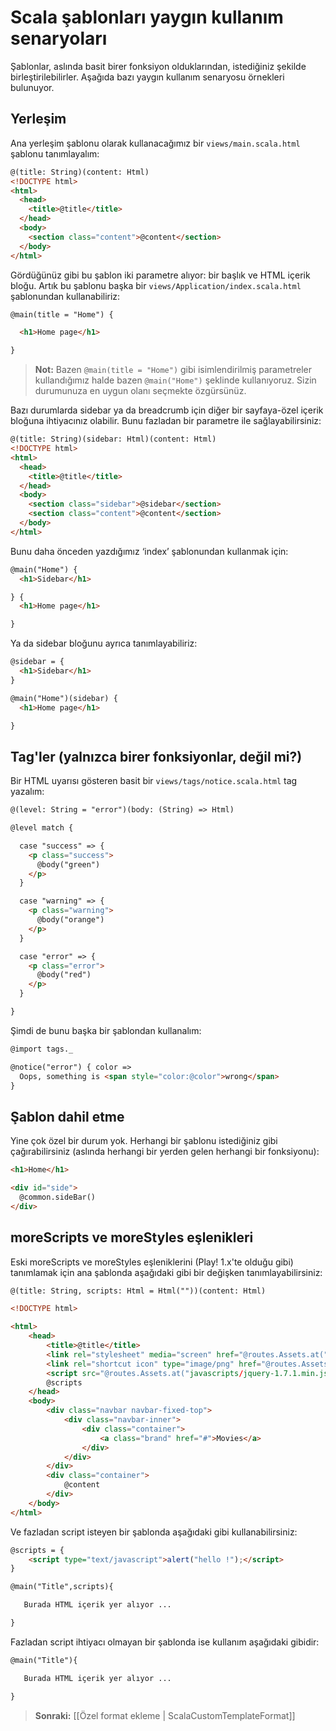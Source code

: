 <!--- Copyright (C) 2009-2013 Typesafe Inc. <http://www.typesafe.com> -->
# Scala şablonları yaygın kullanım senaryoları

Şablonlar, aslında basit birer fonksiyon olduklarından, istediğiniz şekilde birleştirilebilirler. Aşağıda bazı yaygın kullanım senaryosu örnekleri bulunuyor.

## Yerleşim

Ana yerleşim şablonu olarak kullanacağımız bir `views/main.scala.html` şablonu tanımlayalım:

```html
@(title: String)(content: Html)
<!DOCTYPE html>
<html>
  <head>
    <title>@title</title>
  </head>
  <body>
    <section class="content">@content</section>
  </body>
</html>

```

Gördüğünüz gibi bu şablon iki parametre alıyor: bir başlık ve HTML içerik bloğu. Artık bu şablonu başka bir `views/Application/index.scala.html` şablonundan kullanabiliriz:

```html
@main(title = "Home") {

  <h1>Home page</h1>

}
```

> **Not:** Bazen `@main(title = "Home")` gibi isimlendirilmiş parametreler kullandığımız halde bazen `@main("Home")` şeklinde kullanıyoruz. Sizin durumunuza en uygun olanı seçmekte özgürsünüz.

Bazı durumlarda sidebar ya da breadcrumb için diğer bir sayfaya-özel içerik bloğuna ihtiyacınız olabilir. Bunu fazladan bir parametre ile sağlayabilirsiniz:

```html
@(title: String)(sidebar: Html)(content: Html)
<!DOCTYPE html>
<html>
  <head>
    <title>@title</title>
  </head>
  <body>
    <section class="sidebar">@sidebar</section>
    <section class="content">@content</section>
  </body>
</html>
```

Bunu daha önceden yazdığımız ‘index’ şablonundan kullanmak için:

```html
@main("Home") {
  <h1>Sidebar</h1>

} {
  <h1>Home page</h1>

}
```

Ya da sidebar bloğunu ayrıca tanımlayabiliriz:

```html
@sidebar = {
  <h1>Sidebar</h1>
}

@main("Home")(sidebar) {
  <h1>Home page</h1>

}
```


## Tag'ler (yalnızca birer fonksiyonlar, değil mi?)

Bir HTML uyarısı gösteren basit bir `views/tags/notice.scala.html` tag yazalım:

```html
@(level: String = "error")(body: (String) => Html)

@level match {

  case "success" => {
    <p class="success">
      @body("green")
    </p>
  }

  case "warning" => {
    <p class="warning">
      @body("orange")
    </p>
  }

  case "error" => {
    <p class="error">
      @body("red")
    </p>
  }

}
```

Şimdi de bunu başka bir şablondan kullanalım:

```html
@import tags._

@notice("error") { color =>
  Oops, something is <span style="color:@color">wrong</span>
}
```

## Şablon dahil etme

Yine çok özel bir durum yok. Herhangi bir şablonu istediğiniz gibi çağırabilirsiniz (aslında herhangi bir yerden gelen herhangi bir fonksiyonu):

```html
<h1>Home</h1>

<div id="side">
  @common.sideBar()
</div>
```
## moreScripts ve moreStyles eşlenikleri

Eski moreScripts ve moreStyles eşleniklerini (Play! 1.x'te olduğu gibi) tanımlamak için ana şablonda aşağıdaki gibi bir değişken tanımlayabilirsiniz:

```html
@(title: String, scripts: Html = Html(""))(content: Html)

<!DOCTYPE html>

<html>
    <head>
        <title>@title</title>
        <link rel="stylesheet" media="screen" href="@routes.Assets.at("stylesheets/main.css")">
        <link rel="shortcut icon" type="image/png" href="@routes.Assets.at("images/favicon.png")">
        <script src="@routes.Assets.at("javascripts/jquery-1.7.1.min.js")" type="text/javascript"></script>
        @scripts
    </head>
    <body>
        <div class="navbar navbar-fixed-top">
            <div class="navbar-inner">
                <div class="container">
                    <a class="brand" href="#">Movies</a>
                </div>
            </div>
        </div>
        <div class="container">
            @content
        </div>
    </body>
</html>
```

Ve fazladan script isteyen bir şablonda aşağıdaki gibi kullanabilirsiniz:

```html
@scripts = {
    <script type="text/javascript">alert("hello !");</script>
}

@main("Title",scripts){

   Burada HTML içerik yer alıyor ...

}

```

Fazladan script ihtiyacı olmayan bir şablonda ise kullanım aşağıdaki gibidir:

```html
@main("Title"){

   Burada HTML içerik yer alıyor ...

}
```
> **Sonraki:** [[Özel format ekleme | ScalaCustomTemplateFormat]]
